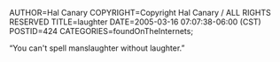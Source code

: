AUTHOR=Hal Canary
COPYRIGHT=Copyright Hal Canary / ALL RIGHTS RESERVED
TITLE=laughter
DATE=2005-03-16 07:07:38-06:00 (CST)
POSTID=424
CATEGORIES=foundOnTheInternets;

“You can't spell manslaughter without laughter.”
